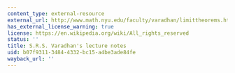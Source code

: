 ```yaml
---
content_type: external-resource
external_url: http://www.math.nyu.edu/faculty/varadhan/limittheorems.html
has_external_license_warning: true
license: https://en.wikipedia.org/wiki/All_rights_reserved
status: ''
title: S.R.S. Varadhan's lecture notes
uid: b07f9311-3484-4332-bc15-a4be3ade84fe
wayback_url: ''
---
```

